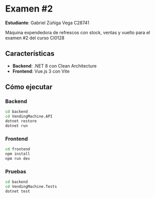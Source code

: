 # Examen #2
**Estudiante**: Gabriel Zúñiga Vega C28741

Máquina expendedora de refrescos con stock, ventas y vuelto para el examen #2 del curso CI0128


## Características
- **Backend**: .NET 8 con Clean Architecture
- **Frontend**: Vue.js 3 con Vite

## Cómo ejecutar

### Backend
```bash
cd backend
cd VendingMachine.API
dotnet restore
dotnet run
```

### Frontend
```bash
cd frontend
npm install
npm run dev
```

### Pruebas
```bash
cd backend
cd VendingMachine.Tests
dotnet test
```